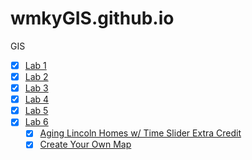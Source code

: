 # wmkyGIS.github.io
GIS

- [x] [Lab 1](https://github.com/wmkyGIS/wmkyGIS.github.io/blob/main/Lab%201.html)
- [x] [Lab 2](https://github.com/wmkyGIS/wmkyGIS.github.io/tree/main/lab2) 
- [x] [Lab 3](https://github.com/wmkyGIS/wmkyGIS.github.io/blob/main/Lab%203/Output%20Directory/index.html)
- [x] [Lab 4](https://github.com/wmkyGIS/wmkyGIS.github.io/tree/main/lab4)
- [x] [Lab 5](wmkyGIS.github.io/lab5/index.html)
- [x] [Lab 6](wmkyGIS.github.io/lab6/)
    - [x]  [Aging Lincoln Homes w/ Time Slider Extra Credit](wmkyGIS.github.io/lab6/6_2index.html)
    - [x]  [Create Your Own Map](wmkygis.github.io/lab6/CYOmap_index.html)
